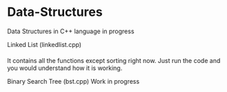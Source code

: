 # Data-Structures
Data Structures in C++ language
in progress

Linked List (linkedlist.cpp)
####
It contains all the functions except sorting right now.
Just run the code and you would understand how it is working.

Binary Search Tree (bst.cpp)
Work in progress
